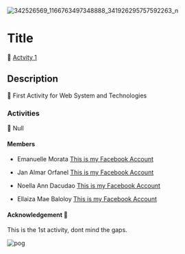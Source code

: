![342526569_1166763497348888_341926295757592263_n](https://github.com/AsuzagawaAkagi/Activity-1-Web-System-and-Technologies/assets/71751330/a557f03f-e405-47ec-b97e-bd0f92c1234a)
# Title 
🌱 [Actvity 1](https://github.com/AsuzagawaAkagi/Activity-1-Web-System-and-Technologies/blob/main/index.html)
## Description 
👀 First Activity for Web System and Technologies
### Activities 
🌟 Null
#### Members
- Emanuelle Morata [This is my Facebook Account](https://www.facebook.com/ella.erram.12?mibextid=cejktS)

- Jan Almar Orfanel [This is my Facebook Account](https://www.facebook.com/andyfrederick.broo.1/)

- Noella Ann Dacudao [This is my Facebook Account](https://www.facebook.com/noellaann.dacudau)

- Ellaiza Mae Baloloy [This is my Facebook Account](https://www.facebook.com/profile.php?id=100009139048502)

#### Acknowledgement 🚀
This is the 1st activity, dont mind the gaps.

![pog](https://i1.sndcdn.com/avatars-ypCd5dE5YbGkyF0p-Y59d9w-t500x500.jpg)
